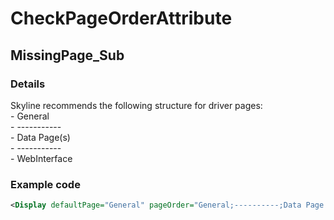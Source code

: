 ﻿---  
uid: Validator_1_22_10  
---

# CheckPageOrderAttribute

## MissingPage\_Sub

### Details

Skyline recommends the following structure for driver pages:  
\- General  
\- \-\-\-\-\-\-\-\-\-\-\-  
\- Data Page(s)  
\- \-\-\-\-\-\-\-\-\-\-\-  
\- WebInterface

### Example code

```xml
<Display defaultPage="General" pageOrder="General;----------;Data Page 1;Data Page 2;----------;WebInterface#http://[Polling Ip]/" />
```
